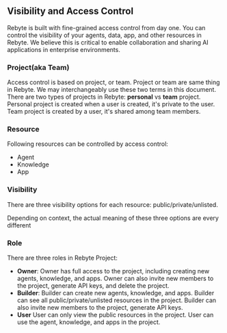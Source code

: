 ## Visibility and Access Control

Rebyte is built with fine-grained access control from day one. You can control the visibility of your agents, data, app, and other resources in Rebyte. We believe this is critical to enable collaboration and sharing AI applications in enterprise environments.

### Project(aka Team)
Access control is based on project, or team. Project or team are same thing in Rebyte. We may interchangeably use these two terms in this document.
There are two types of projects in Rebyte:
**personal** vs **team** project. Personal project is created when a user is created, it's private to the user. Team project is created by a user, it's shared among team members.

### Resource
Following resources can be controlled by access control:
* Agent
* Knowledge
* App

### Visibility
There are three visibility options for each resource:
public/private/unlisted.

Depending on context, the actual meaning of these three options are every different

### Role
There are three roles in Rebyte Project:
* **Owner**: Owner has full access to the project, including creating new agents, knowledge, and apps. Owner can also invite new members to the project, generate API keys, and delete the project.
* **Builder**: Builder can create new agents, knowledge, and apps. Builder can see all public/private/unlisted resources in the project. Builder can also invite new members to the project, generate API keys.
* **User** User can only view the public resources in the project. User can use the agent, knowledge, and apps in the project. 
